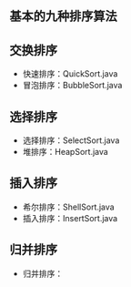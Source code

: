 
## 基本的九种排序算法

## 交换排序
- 快速排序：QuickSort.java
- 冒泡排序：BubbleSort.java

## 选择排序
- 选择排序：SelectSort.java
- 堆排序：HeapSort.java

## 插入排序
- 希尔排序：ShellSort.java
- 插入排序：InsertSort.java

## 归并排序
- 归并排序：
